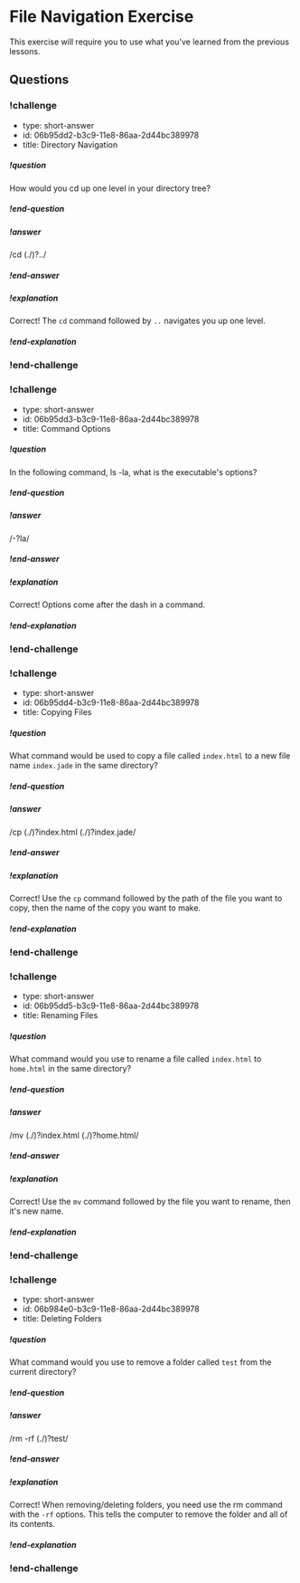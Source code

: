 # File Navigation Exercise

This exercise will require you to use what you've learned from the previous lessons.
## Questions

<!-- Question -->

### !challenge

* type: short-answer
* id: 06b95dd2-b3c9-11e8-86aa-2d44bc389978
* title: Directory Navigation

##### !question

How would you cd up one level in your directory tree?

##### !end-question

##### !answer

/cd (\.\/)?\.\./

##### !end-answer

##### !explanation

Correct! The `cd` command followed by `..` navigates you up one level.

##### !end-explanation

### !end-challenge

<!-- Question -->

### !challenge

* type: short-answer
* id: 06b95dd3-b3c9-11e8-86aa-2d44bc389978
* title: Command Options

##### !question

In the following command, ls -la, what is the executable's options?

##### !end-question

##### !answer

/\-?la/

##### !end-answer

##### !explanation

Correct! Options come after the dash in a command.

##### !end-explanation

### !end-challenge

<!-- Question -->

### !challenge

* type: short-answer
* id: 06b95dd4-b3c9-11e8-86aa-2d44bc389978
* title: Copying Files

##### !question

What command would be used to copy a file called `index.html` to a new file name `index.jade` in the same directory?

##### !end-question

##### !answer

/cp (\.\/)?index\.html (\.\/)?index\.jade/

##### !end-answer

##### !explanation

Correct! Use the `cp` command followed by the path of the file you want to copy, then the name of the copy you want to make.

##### !end-explanation

### !end-challenge

<!-- Question -->

### !challenge

* type: short-answer
* id: 06b95dd5-b3c9-11e8-86aa-2d44bc389978
* title: Renaming Files

##### !question

What command would you use to rename a file called `index.html` to `home.html` in the same directory?

##### !end-question

##### !answer

/mv (\.\/)?index\.html (\.\/)?home\.html/

##### !end-answer

##### !explanation

Correct! Use the `mv` command followed by the file you want to rename, then it's new name.

##### !end-explanation

### !end-challenge

<!-- Question -->

### !challenge

* type: short-answer
* id: 06b984e0-b3c9-11e8-86aa-2d44bc389978
* title: Deleting Folders

##### !question

What command would you use to remove a folder called `test` from the current directory?

##### !end-question

##### !answer

/rm \-rf (\.\/)?test/

##### !end-answer

##### !explanation

Correct! When removing/deleting folders, you need use the rm command with the `-rf` options. This tells the computer to remove the folder and all of its contents.

##### !end-explanation

### !end-challenge
